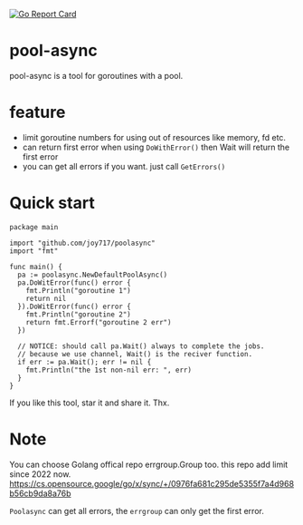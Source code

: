 [![Go Report Card](https://goreportcard.com/badge/github.com/joy717/poolasync)](https://goreportcard.com/report/github.com/joy717/poolasync)

# pool-async
pool-async is a tool for goroutines with a pool.

# feature
* limit goroutine numbers for using out of resources like memory, fd etc.
* can return first error when using `DoWithError()` then Wait will return the first error
* you can get all errors if you want. just call `GetErrors()`

# Quick start
```
package main

import "github.com/joy717/poolasync"
import "fmt"

func main() {
  pa := poolasync.NewDefaultPoolAsync()
  pa.DoWitError(func() error {
    fmt.Println("goroutine 1")
    return nil
  }).DoWitError(func() error {
    fmt.Println("goroutine 2")
    return fmt.Errorf("goroutine 2 err")
  })
  
  // NOTICE: should call pa.Wait() always to complete the jobs.
  // because we use channel, Wait() is the reciver function.
  if err := pa.Wait(); err != nil {
    fmt.Println("the 1st non-nil err: ", err)
  }
}
```
If you like this tool, star it and share it. Thx.

# Note
You can choose Golang offical repo errgroup.Group too. this repo add limit since 2022 now.
https://cs.opensource.google/go/x/sync/+/0976fa681c295de5355f7a4d968b56cb9da8a76b

`Poolasync` can get all errors, the `errgroup` can only get the first error.
